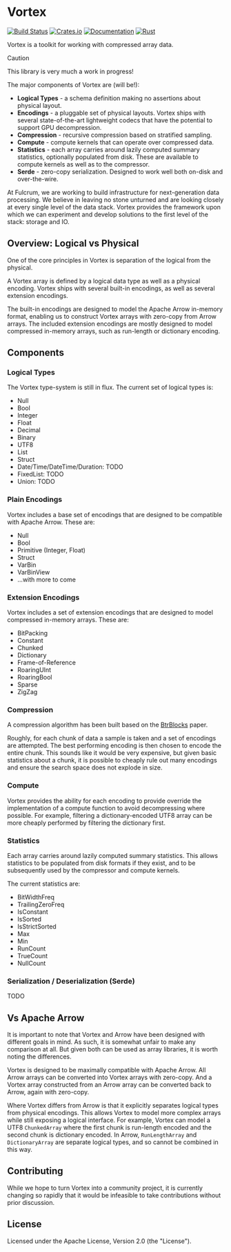 # Vortex

[![Build Status](https://github.com/fulcrum-so/vortex/actions/workflows/rust.yml/badge.svg)](https://github.com/fulcrum-so/vortex/actions)
[![Crates.io](https://img.shields.io/crates/v/vortex-array.svg)](https://crates.io/crates/vortex-array)
[![Documentation](https://docs.rs/vortex-rs/badge.svg)](https://docs.rs/vortex-array)
[![Rust](https://img.shields.io/badge/rust-1.76.0%2B-blue.svg?maxAge=3600)](https://github.com/fulcrum-so/vortex)

Vortex is a toolkit for working with compressed array data.

> [!CAUTION]
> This library is very much a work in progress!

The major components of Vortex are (will be!):

* **Logical Types** - a schema definition making no assertions about physical layout.
* **Encodings** - a pluggable set of physical layouts. Vortex ships with several state-of-the-art lightweight codecs
  that have the potential to support GPU decompression.
* **Compression** - recursive compression based on stratified sampling.
* **Compute** - compute kernels that can operate over compressed data.
* **Statistics** - each array carries around lazily computed summary statistics, optionally populated from disk. These
  are available to compute kernels as well as to the compressor.
* **Serde** - zero-copy serialization. Designed to work well both on-disk and over-the-wire.

At Fulcrum, we are working to build infrastructure for next-generation data processing. We believe in leaving no stone
unturned and are looking closely at every single level of the data stack.
Vortex provides the framework upon which we can experiment and develop solutions to the first level of the stack:
storage and IO.

## Overview: Logical vs Physical

One of the core principles in Vortex is separation of the logical from the physical.

A Vortex array is defined by a logical data type as well as a physical encoding. Vortex ships with several built-in
encodings, as well as several extension encodings.

The built-in encodings are designed to model the Apache Arrow in-memory format, enabling us to construct Vortex arrays
with zero-copy from Arrow arrays.
The included extension encodings are mostly designed to model compressed in-memory arrays, such as run-length or
dictionary encoding.

## Components

### Logical Types

The Vortex type-system is still in flux. The current set of logical types is:

* Null
* Bool
* Integer
* Float
* Decimal
* Binary
* UTF8
* List
* Struct
* Date/Time/DateTime/Duration: TODO
* FixedList: TODO
* Union: TODO

### Plain Encodings

Vortex includes a base set of encodings that are designed to be compatible with Apache Arrow. These are:

* Null
* Bool
* Primitive (Integer, Float)
* Struct
* VarBin
* VarBinView
* ...with more to come

### Extension Encodings

Vortex includes a set of extension encodings that are designed to model compressed in-memory arrays. These are:

* BitPacking
* Constant
* Chunked
* Dictionary
* Frame-of-Reference
* RoaringUInt
* RoaringBool
* Sparse
* ZigZag

### Compression

A compression algorithm has been built based on
the [BtrBlocks](https://www.cs.cit.tum.de/fileadmin/w00cfj/dis/papers/btrblocks.pdf) paper.

Roughly, for each chunk of data a sample is taken and a set of encodings are attempted. The best performing encoding
is then chosen to encode the entire chunk. This sounds like it would be very expensive, but given basic statistics
about a chunk, it is possible to cheaply rule out many encodings and ensure the search space does not explode in size.

### Compute

Vortex provides the ability for each encoding to provide override the implementation of a compute function to avoid
decompressing where possible. For example, filtering a dictionary-encoded UTF8 array can be more cheaply performed by
filtering the dictionary first.

### Statistics

Each array carries around lazily computed summary statistics. This allows statistics to be populated from disk formats
if they exist, and to be subsequently used by the compressor and compute kernels.

The current statistics are:

* BitWidthFreq
* TrailingZeroFreq
* IsConstant
* IsSorted
* IsStrictSorted
* Max
* Min
* RunCount
* TrueCount
* NullCount

### Serialization / Deserialization (Serde)

TODO

## Vs Apache Arrow

It is important to note that Vortex and Arrow have been designed with different goals in mind. As such, it is somewhat
unfair to make any comparison at all. But given both can be used as array libraries, it is worth noting the differences.

Vortex is designed to be maximally compatible with Apache Arrow. All Arrow arrays can be converted into Vortex arrays
with zero-copy. And a Vortex array constructed from an Arrow array can be converted back to Arrow, again with zero-copy.

Where Vortex differs from Arrow is that it explicitly separates logical types from physical encodings. This allows
Vortex to model more complex arrays while still exposing a logical interface. For example, Vortex can model a UTF8
`ChunkedArray` where the first chunk is run-length encoded and the second chunk is dictionary encoded.
In Arrow, `RunLengthArray` and `DictionaryArray` are separate logical types, and so cannot be combined in this way.

## Contributing

While we hope to turn Vortex into a community project, it is currently changing so rapidly that it would be infeasible
to take contributions without prior discussion.

## License

Licensed under the Apache License, Version 2.0 (the "License").